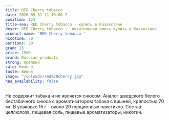 ```yaml
---
title: RED Cherry tobacco
date: 2020-05-31 11:10:00 Z
position: 123
title-seo: RED Cherry tobacco - купить в Казахстане
descr: RED Cherry tobacco -  жевательная смесь купить в Казахстане
product-name: 'RED Cherry tobacco '
nicotine: 70
portions: 20
gram: 15
price: 1500
brand: Russian products
strong: Крепкий
sale: Ничего
taste: Вишня
image: "/uploads/red%20cherry.jpg"
has_availability: false
---
```


Не содержит табака и не является снюсом.
 Аналог шведского белого бестабачного снюса с ароматизатором табака с вишней, крепостью 70 мг. 
В упаковке 15 г – около 20 порционных пакетиков. 
Состав: целлюлоза, пищевая соль, пищевые ароматизаторы, никотин.